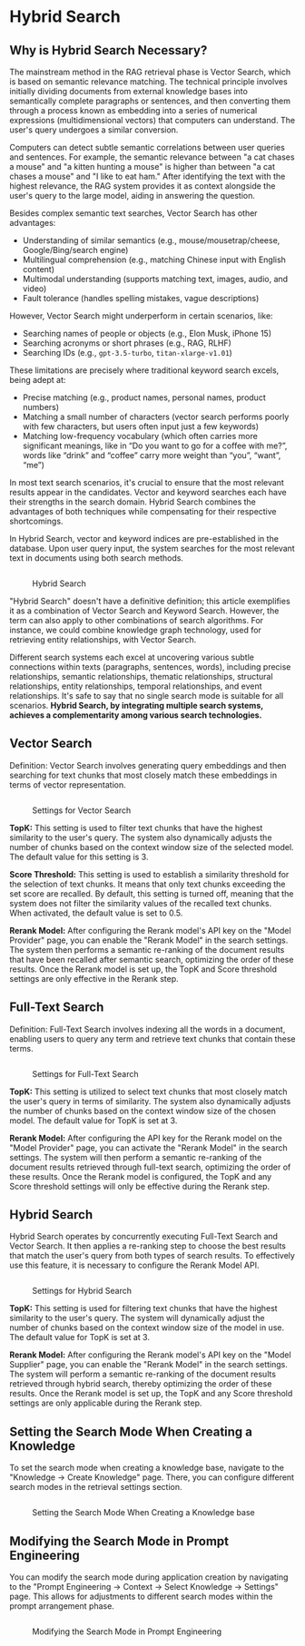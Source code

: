# Hybrid Search

## Why is Hybrid Search Necessary?

The mainstream method in the RAG retrieval phase is Vector Search, which is based on semantic relevance matching. The technical principle involves initially dividing documents from external knowledge bases into semantically complete paragraphs or sentences, and then converting them through a process known as embedding into a series of numerical expressions (multidimensional vectors) that computers can understand. The user's query undergoes a similar conversion.

Computers can detect subtle semantic correlations between user queries and sentences. For example, the semantic relevance between "a cat chases a mouse" and "a kitten hunting a mouse" is higher than between "a cat chases a mouse" and "I like to eat ham." After identifying the text with the highest relevance, the RAG system provides it as context alongside the user's query to the large model, aiding in answering the question.

Besides complex semantic text searches, Vector Search has other advantages:

* Understanding of similar semantics (e.g., mouse/mousetrap/cheese, Google/Bing/search engine)
* Multilingual comprehension (e.g., matching Chinese input with English content)
* Multimodal understanding (supports matching text, images, audio, and video)
* Fault tolerance (handles spelling mistakes, vague descriptions)

However, Vector Search might underperform in certain scenarios, like:

* Searching names of people or objects (e.g., Elon Musk, iPhone 15)
* Searching acronyms or short phrases (e.g., RAG, RLHF)
* Searching IDs (e.g., `gpt-3.5-turbo`, `titan-xlarge-v1.01`)

These limitations are precisely where traditional keyword search excels, being adept at:

* Precise matching (e.g., product names, personal names, product numbers)
* Matching a small number of characters (vector search performs poorly with few characters, but users often input just a few keywords)
* Matching low-frequency vocabulary (which often carries more significant meanings, like in “Do you want to go for a coffee with me?”, words like “drink” and “coffee” carry more weight than “you”, “want”, “me”)

In most text search scenarios, it's crucial to ensure that the most relevant results appear in the candidates. Vector and keyword searches each have their strengths in the search domain. Hybrid Search combines the advantages of both techniques while compensating for their respective shortcomings.

In Hybrid Search, vector and keyword indices are pre-established in the database. Upon user query input, the system searches for the most relevant text in documents using both search methods.

<figure><img src="../../.gitbook/assets/image (2).png" alt=""><figcaption><p>Hybrid Search</p></figcaption></figure>

"Hybrid Search" doesn't have a definitive definition; this article exemplifies it as a combination of Vector Search and Keyword Search. However, the term can also apply to other combinations of search algorithms. For instance, we could combine knowledge graph technology, used for retrieving entity relationships, with Vector Search.

Different search systems each excel at uncovering various subtle connections within texts (paragraphs, sentences, words), including precise relationships, semantic relationships, thematic relationships, structural relationships, entity relationships, temporal relationships, and event relationships. It's safe to say that no single search mode is suitable for all scenarios. **Hybrid Search, by integrating multiple search systems, achieves a complementarity among various search technologies.**

## Vector Search&#x20;

Definition: Vector Search involves generating query embeddings and then searching for text chunks that most closely match these embeddings in terms of vector representation.

<figure><img src="../../.gitbook/assets/screenshot-20231119-174228.png" alt=""><figcaption><p>Settings for Vector Search</p></figcaption></figure>

**TopK:** This setting is used to filter text chunks that have the highest similarity to the user's query. The system also dynamically adjusts the number of chunks based on the context window size of the selected model. The default value for this setting is 3.

**Score Threshold:** This setting is used to establish a similarity threshold for the selection of text chunks. It means that only text chunks exceeding the set score are recalled. By default, this setting is turned off, meaning that the system does not filter the similarity values of the recalled text chunks. When activated, the default value is set to 0.5.

**Rerank Model:** After configuring the Rerank model's API key on the "Model Provider" page, you can enable the "Rerank Model" in the search settings. The system then performs a semantic re-ranking of the document results that have been recalled after semantic search, optimizing the order of these results. Once the Rerank model is set up, the TopK and Score threshold settings are only effective in the Rerank step.

## Full-Text Search&#x20;

Definition: Full-Text Search involves indexing all the words in a document, enabling users to query any term and retrieve text chunks that contain these terms.

<figure><img src="../../.gitbook/assets/screenshot-20231119-174610.png" alt=""><figcaption><p>Settings for Full-Text Search</p></figcaption></figure>

**TopK:** This setting is utilized to select text chunks that most closely match the user's query in terms of similarity. The system also dynamically adjusts the number of chunks based on the context window size of the chosen model. The default value for TopK is set at 3.

**Rerank Model:** After configuring the API key for the Rerank model on the "Model Provider" page, you can activate the "Rerank Model" in the search settings. The system will then perform a semantic re-ranking of the document results retrieved through full-text search, optimizing the order of these results. Once the Rerank model is configured, the TopK and any Score threshold settings will only be effective during the Rerank step.

## Hybrid Search

Hybrid Search operates by concurrently executing Full-Text Search and Vector Search. It then applies a re-ranking step to choose the best results that match the user's query from both types of search results. To effectively use this feature, it is necessary to configure the Rerank Model API.

<figure><img src="../../.gitbook/assets/screenshot-20231119-175216.png" alt=""><figcaption><p>Settings for Hybrid Search</p></figcaption></figure>

**TopK:** This setting is used for filtering text chunks that have the highest similarity to the user's query. The system will dynamically adjust the number of chunks based on the context window size of the model in use. The default value for TopK is set at 3.

**Rerank Model:** After configuring the Rerank model's API key on the "Model Supplier" page, you can enable the "Rerank Model" in the search settings. The system will perform a semantic re-ranking of the document results retrieved through hybrid search, thereby optimizing the order of these results. Once the Rerank model is set up, the TopK and any Score threshold settings are only applicable during the Rerank step.

## Setting the Search Mode When Creating a Knowledge&#x20;

To set the search mode when creating a knowledge base, navigate to the "Knowledge -> Create Knowledge" page. There, you can configure different search modes in the retrieval settings section.

<figure><img src="../../.gitbook/assets/screenshot-20231119-175958.png" alt=""><figcaption><p>Setting the Search Mode When Creating a Knowledge base</p></figcaption></figure>

## Modifying the Search Mode in Prompt Engineering

You can modify the search mode during application creation by navigating to the "Prompt Engineering -> Context -> Select Knowledge -> Settings" page. This allows for adjustments to different search modes within the prompt arrangement phase.

<figure><img src="../../.gitbook/assets/screenshot-20231119-182704.png" alt=""><figcaption><p>Modifying the Search Mode in Prompt Engineering</p></figcaption></figure>
